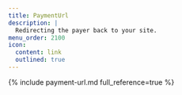 ```yaml
---
title: PaymentUrl
description: |
  Redirecting the payer back to your site.
menu_order: 2100
icon:
  content: link
  outlined: true
---
```


{% include payment-url.md full_reference=true %}

